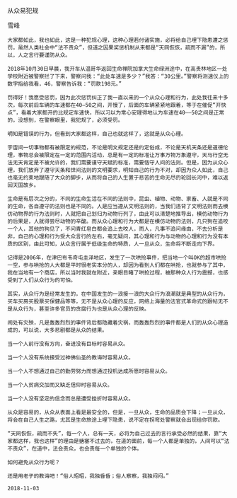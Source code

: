从众易犯规

雪峰


    大家都如此，我也如此，这是一种犯规心理，这种心理若付诸实施，必将给自己埋下隐患遭之惩罚，虽然人类社会中“法不责众”，但道之因果奖惩机制从来都是“天网恢恢，疏而不漏”的，所以，人之言行要谨防从众。

    2018年10月30日早晨，我开车从温哥华返回生命禅院加拿大生命绿洲途中，在高贵林地区一处学校附近被警察拦了下来，警察问我：“此处车速是多少？”我答：“30公里。”警察将测速仪上的数字指给我看，46，警察告诉我：“罚款198元。”

    罚得好！我愿受惩罚，因为此次惩罚纠正了我一直以来的一个从众心理和行为，此处我往来十多次，每次前后车辆的车速都在40—50之间，开慢了，后面的车辆紧紧地跟着，等于在催促“开快点”，看着大家都开的比规定车速快，所以习以为常心安理得地认为车速在40——50之间是正常的，没想到，在警察眼里，我犯规了，必须受罚。

    明知是错误的行为，但看到大家都这样，自己也就这样了，这就是从众心理。

    宇宙间一切事物都有被限定的规范，不论是明文规定还是约定俗成，不论是天机天条还是道德伦理，事物总会被限定在一定的范围内活动，总是有一定的标准让万事万物万象遵守，天马行空无法无天肯定是不被允许的，我们需要谨守天赋的标准，需要恪守人间的法则。但是，因为从众心理，我们放弃了遵守天条和世间法则的文明要求，明知自己的行为不对，却因为众人如此，自己也毫无约束地跟随了大众的脚步，从而将自己的人生置于悲苦的生命无尽的轮回长河中，难以返回天国故乡。

    生命是有层次之分的，不同的生命生活在不同的法则中，昆虫、植物、动物、家畜、人就是不同的生命，各自遵守的法则也是不同的。人是应当遵从文明法则的，当我们违背了文明法则而去模仿动物界的行为法则时，人就把自己划归为动物行列了，由此可以清楚地推导出，模仿动物行为的后果是，人就得尝尽动物的辛酸。而从众心理和行为大都是在模仿动物的法则，几只狗在追咬一个人，其他的狗见了，不问青红皂白都会追上去咬人，而人，凡事不追问缘由，不去分析是非，自己的心理和行为受大众言行的左右，毫无疑问，其心理和行为与动物的心理和行为没有本质的区别，由此可知，从众言行属于低级生命的特质，人一旦从众，生命将不断走向下界。

    记得是2006年，在津巴布韦奇屯圭泽地区，发生了一次哄抢事件，把当地一个叫OK的超市哄抢一空，参与哄抢的人大都是平时很老实本分的人，却因为看到人们都在哄抢，也就参与了其中，我在当地有一个商店，所以当时我就在附近，亲眼目睹了哄抢过程，被那种众人行为震撼，也感受到了人们从众行为的可怕。

    其实，从众行为是经常发生的，在中国发生的一浪接一浪的大众行为浪潮就是典型的从众行为，买车买房买股票买保健品等等，无不是从众心理的反应，网络上海量的法官式革命式的跟帖无不是从众行为，甚至许多官员的贪腐行为也是从众心理的反映。

    闹处有灾殃，凡是轰轰烈烈的事件背后都隐藏着灾祸，而轰轰烈烈的事件都是人们的从众心理造成的，可以说，大多悲剧都是从众的结果。

    当一个人前行没有方向，奋进没有目标时容易从众。

    当一个人没有系统接受过神佛仙圣的教诲时容易从众。

    当一个人不想通过自己的勤劳努力而想通过投机达成所愿时容易从众。

    当一个人贫病交加而又缺乏信仰时容易从众。

    当一个人没有坚定的信念而总是遭受挫折时容易从众。

    从众是容易的，从众从表面上看是最安全的，但是，一旦从众，生命的品质会下降；一旦从众，将会在自己人生之路，尤其是生命旅途上埋下隐患，说不定在拐弯处警察就会出现给你罚款。

    “天网恢恢，疏而不失”，每一个人，总有一天，必将为自己过去的言行承受必然的结果，靠“大家都这样，我也这样”的理由是搪塞不过去的，在道的面前，每一个人都是单独的，人间可以“法不责众”，在道中，法会责众，也会责每一个单独的个体。

    如何避免从众行为呢？

    还是用老子的教诲吧！“俗人昭昭，我独昏昏；俗人察察，我独闷闷。”

    2018-11-03



